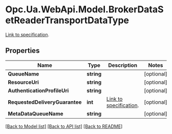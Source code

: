 # Opc.Ua.WebApi.Model.BrokerDataSetReaderTransportDataType
[Link to specification](https://reference.opcfoundation.org/v105/Core/docs/Part14/6.4.2/#6.4.2.6.6).

## Properties

Name | Type | Description | Notes
------------ | ------------- | ------------- | -------------
**QueueName** | **string** |  | [optional] 
**ResourceUri** | **string** |  | [optional] 
**AuthenticationProfileUri** | **string** |  | [optional] 
**RequestedDeliveryGuarantee** | **int** | [Link to specification](https://reference.opcfoundation.org/v105/Core/docs/Part14/6.4.2/#6.4.2.1). | [optional] 
**MetaDataQueueName** | **string** |  | [optional] 

[[Back to Model list]](../README.md#documentation-for-models) [[Back to API list]](../README.md#documentation-for-api-endpoints) [[Back to README]](../README.md)

